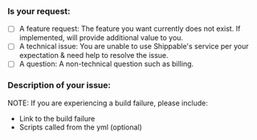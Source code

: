 ### Is your request:

- [ ] A feature request: The feature you want currently does not exist. If implemented, will provide additional value to you.
- [ ] A technical issue: You are unable to use Shippable's service per your expectation & need help to resolve the issue.
- [ ] A question: A non-technical question such as billing.

### Description of your issue:
NOTE: If you are experiencing a build failure, please include:

- Link to the build failure
- Scripts called from the yml (optional)
